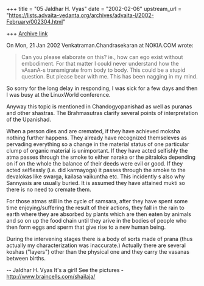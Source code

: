 +++
title = "05 Jaldhar H. Vyas"
date = "2002-02-06"
upstream_url = "https://lists.advaita-vedanta.org/archives/advaita-l/2002-February/002304.html"

+++
[Archive link](https://lists.advaita-vedanta.org/archives/advaita-l/2002-February/002304.html)

On Mon, 21 Jan 2002 Venkatraman.Chandrasekaran at NOKIA.COM wrote:
>
> Can you please elaborate on this? ie., how can ego exist
> without embodiment. For that matter I could never understand
> how the vAsanA-s transmigrate from body to body. This could be a
> stupid question. But please bear with me. This has been nagging
> in my mind.
>

So sorry for the long delay in responding, I was sick for a few days and
then I was busy at the LinuxWorld conference.

Anyway this topic is mentioned in Chandogyopanishad as well as puranas and
other shastras.  The Brahmasutras clarify several points of interpretation
of the Upanishad.

When a person dies and are cremated, if they have achieved moksha nothing
further happens.  They already have recognized themseleves as pervading
everything so a change in the material status of one particular clump of
organic material is unimportant.  If they have acted selfishly the atma
passes through the smoke to either naraka or the pitraloka depending on if
on the whole the balance of their deeds were evil or good.  If they acted
selflessly (i.e. did karmayoga) it passes through the smoke to the
devalokas like swarga, kailasa vaikuntha etc.  This incidently s also why
Sannyasis are usually buried.  It is assumed they have attained mukti so
there is no need to cremate them.

For those atmas still in the cycle of samsara, after they have spent some
time enjoying/suffering the result of their actions, they fall in the rain
to earth where they are absorbed by plants which are then eaten by animals
and so on up the food chain until they arive in the bodies of people who
then form eggs and sperm that give rise to a new human being.

During the intervening stages there is a body of sorts made of prana (thus
actually my characterization was inaccurate.) Actually there are several
koshas ("layers") other than the physical one and they carry the vasanas
between births.

--
Jaldhar H. Vyas <jaldhar at braincells.com>
It's a girl! See the pictures - http://www.braincells.com/shailaja/

